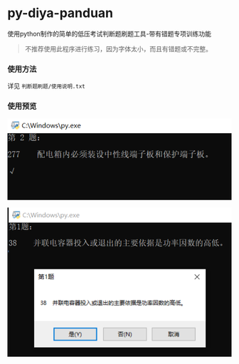 # py-diya-panduan
使用python制作的简单的低压考试判断题刷题工具-带有错题专项训练功能

> 不推荐使用此程序进行练习，因为字体太小，而且有错题或不完整。
### 使用方法
详见 `判断题刷题/使用说明.txt`

### 使用预览

![1](https://github.com/PTA00/py-diya-panduan/blob/main/image/0.png)

![2](https://github.com/PTA00/py-diya-panduan/blob/main/image/1.png)
